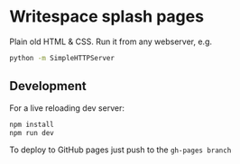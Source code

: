 # Writespace splash pages

Plain old HTML & CSS. Run it from any webserver, e.g.

```sh
python -m SimpleHTTPServer
```

## Development

For a live reloading dev server:

```sh
npm install
npm run dev
```

To deploy to GitHub pages just push to the `gh-pages branch`
